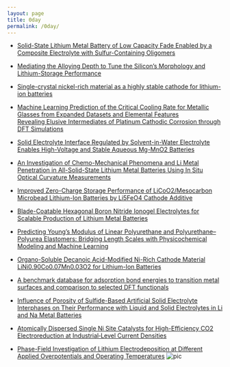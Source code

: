 ```yaml
---
layout: page
title: 0day
permalink: /0day/
---
```


- [Solid-State Lithium Metal Battery of Low Capacity Fade Enabled by a Composite Electrolyte with Sulfur-Containing Oligomers](https://doi.org/10.1021/acsami.1c23539)  
- [Mediating the Alloying Depth to Tune the Silicon’s Morphology and Lithium-Storage Performance](https://doi.org/10.1039/D2TA01342H) 
- [Single-crystal nickel-rich material as a highly stable cathode for lithium-ion batteries](https://doi.org/10.1039/D2TA01186G)  

- [Machine Learning Prediction of the Critical Cooling Rate for Metallic Glasses from Expanded Datasets and Elemental Features](https://doi.org/10.1021/acs.chemmater.1c03542)  
[Revealing Elusive Intermediates of Platinum Cathodic Corrosion through DFT Simulations](https://doi.org/10.1021/acs.jpclett.1c04187
)  

- [Solid Electrolyte Interface Regulated by Solvent-in-Water Electrolyte Enables High-Voltage and Stable Aqueous Mg-MnO2 Batteries](https://doi.org/10.1002/aenm.202103352)  

- [An Investigation of Chemo-Mechanical Phenomena and Li Metal Penetration in All-Solid-State Lithium Metal Batteries Using In Situ Optical Curvature Measurements](https://doi.org/10.1002/aenm.202200369)  

- [Improved Zero-Charge Storage Performance of LiCoO2/Mesocarbon Microbead Lithium-Ion Batteries by Li5FeO4 Cathode Additive
](https://doi.org/10.1021/acsami.1c21392
)  

- [Blade-Coatable Hexagonal Boron Nitride Ionogel Electrolytes for Scalable Production of Lithium Metal Batteries](https://doi.org/10.1021/acsenergylett.2c00535
)  

- [Predicting Young’s Modulus of Linear Polyurethane and Polyurethane–Polyurea Elastomers: Bridging Length Scales with Physicochemical Modeling and Machine Learning](https://doi.org/10.1021/acsami.1c24715)

- [Organo-Soluble Decanoic Acid-Modified Ni-Rich Cathode Material LiNi0.90Co0.07Mn0.03O2 for Lithium-Ion Batteries](https://pubs.acs.org/doi/10.1021/acsami.2c02797)  

- [A benchmark database for adsorption bond energies to transition metal surfaces and comparison to selected DFT functionals](https://doi.org/10.1016/j.susc.2015.03.023)

- [Influence of Porosity of Sulfide-Based Artificial Solid Electrolyte Interphases on Their Performance with Liquid and Solid Electrolytes in Li and Na Metal Batteries](https://doi.org/10.1021/acsami.1c23923)

- [Atomically Dispersed Single Ni Site Catalysts for High-Efficiency CO2 Electroreduction at Industrial‐Level Current Densities](https://doi.org/10.1039/D2EE00318J)

- [Phase-Field Investigation of Lithium Electrodeposition at Different Applied Overpotentials and Operating Temperatures](https://doi.org/10.1021/acsami.2c00900)
![pic](https://pubs.acs.org/na101/home/literatum/publisher/achs/journals/content/aamick/0/aamick.ahead-of-print/acsami.2c00900/20220328/images/medium/am2c00900_0010.gif)
